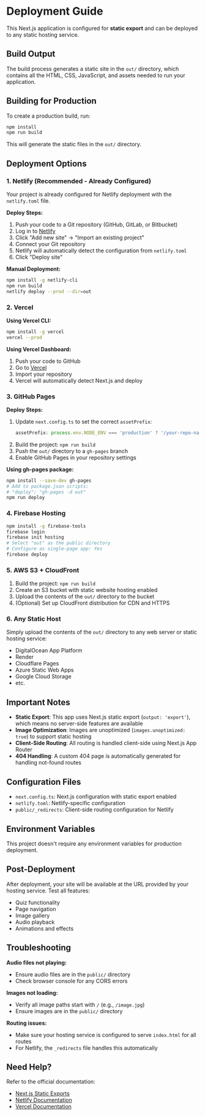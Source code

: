 # Deployment Guide

This Next.js application is configured for **static export** and can be deployed to any static hosting service.

## Build Output

The build process generates a static site in the `out/` directory, which contains all the HTML, CSS, JavaScript, and assets needed to run your application.

## Building for Production

To create a production build, run:

```bash
npm install
npm run build
```

This will generate the static files in the `out/` directory.

## Deployment Options

### 1. Netlify (Recommended - Already Configured)

Your project is already configured for Netlify deployment with the `netlify.toml` file.

**Deploy Steps:**
1. Push your code to a Git repository (GitHub, GitLab, or Bitbucket)
2. Log in to [Netlify](https://www.netlify.com/)
3. Click "Add new site" → "Import an existing project"
4. Connect your Git repository
5. Netlify will automatically detect the configuration from `netlify.toml`
6. Click "Deploy site"

**Manual Deployment:**
```bash
npm install -g netlify-cli
npm run build
netlify deploy --prod --dir=out
```

### 2. Vercel

**Using Vercel CLI:**
```bash
npm install -g vercel
vercel --prod
```

**Using Vercel Dashboard:**
1. Push your code to GitHub
2. Go to [Vercel](https://vercel.com/)
3. Import your repository
4. Vercel will automatically detect Next.js and deploy

### 3. GitHub Pages

**Deploy Steps:**
1. Update `next.config.ts` to set the correct `assetPrefix`:
   ```typescript
   assetPrefix: process.env.NODE_ENV === 'production' ? '/your-repo-name' : '',
   ```
2. Build the project: `npm run build`
3. Push the `out/` directory to a `gh-pages` branch
4. Enable GitHub Pages in your repository settings

**Using gh-pages package:**
```bash
npm install --save-dev gh-pages
# Add to package.json scripts:
# "deploy": "gh-pages -d out"
npm run deploy
```

### 4. Firebase Hosting

```bash
npm install -g firebase-tools
firebase login
firebase init hosting
# Select "out" as the public directory
# Configure as single-page app: Yes
firebase deploy
```

### 5. AWS S3 + CloudFront

1. Build the project: `npm run build`
2. Create an S3 bucket with static website hosting enabled
3. Upload the contents of the `out/` directory to the bucket
4. (Optional) Set up CloudFront distribution for CDN and HTTPS

### 6. Any Static Host

Simply upload the contents of the `out/` directory to any web server or static hosting service:
- DigitalOcean App Platform
- Render
- Cloudflare Pages
- Azure Static Web Apps
- Google Cloud Storage
- etc.

## Important Notes

- **Static Export**: This app uses Next.js static export (`output: 'export'`), which means no server-side features are available
- **Image Optimization**: Images are unoptimized (`images.unoptimized: true`) to support static hosting
- **Client-Side Routing**: All routing is handled client-side using Next.js App Router
- **404 Handling**: A custom 404 page is automatically generated for handling not-found routes

## Configuration Files

- `next.config.ts`: Next.js configuration with static export enabled
- `netlify.toml`: Netlify-specific configuration
- `public/_redirects`: Client-side routing configuration for Netlify

## Environment Variables

This project doesn't require any environment variables for production deployment.

## Post-Deployment

After deployment, your site will be available at the URL provided by your hosting service. Test all features:
- Quiz functionality
- Page navigation
- Image gallery
- Audio playback
- Animations and effects

## Troubleshooting

**Audio files not playing:**
- Ensure audio files are in the `public/` directory
- Check browser console for any CORS errors

**Images not loading:**
- Verify all image paths start with `/` (e.g., `/image.jpg`)
- Ensure images are in the `public/` directory

**Routing issues:**
- Make sure your hosting service is configured to serve `index.html` for all routes
- For Netlify, the `_redirects` file handles this automatically

## Need Help?

Refer to the official documentation:
- [Next.js Static Exports](https://nextjs.org/docs/pages/building-your-application/deploying/static-exports)
- [Netlify Documentation](https://docs.netlify.com/)
- [Vercel Documentation](https://vercel.com/docs)

